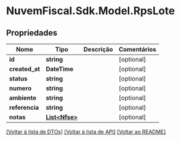 # NuvemFiscal.Sdk.Model.RpsLote

## Propriedades

Nome | Tipo | Descrição | Comentários
------------ | ------------- | ------------- | -------------
**id** | **string** |  | [optional] 
**created_at** | **DateTime** |  | [optional] 
**status** | **string** |  | [optional] 
**numero** | **string** |  | [optional] 
**ambiente** | **string** |  | [optional] 
**referencia** | **string** |  | [optional] 
**notas** | [**List&lt;Nfse&gt;**](Nfse.md) |  | [optional] 

[[Voltar à lista de DTOs]](../README.md#documentation-for-models) [[Voltar à lista de API]](../README.md#documentation-for-api-endpoints) [[Voltar ao README]](../README.md)

